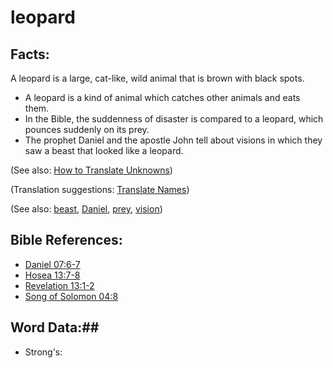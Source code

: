 # leopard #

## Facts: ##

A leopard is a large, cat-like, wild animal that is brown with black spots.

* A leopard is a kind of animal which catches other animals and eats them.
* In the Bible, the suddenness of disaster is compared to a leopard, which pounces suddenly on its prey.
* The prophet Daniel and the apostle John tell about visions in which they saw a beast that looked like a leopard.

(See also: [How to Translate Unknowns](rc://en/ta/man/translate/translate-unknown))

(Translation suggestions: [Translate Names](rc://en/ta/man/translate/translate-names))

(See also: [beast](../other/beast.md), [Daniel](../other/daniel.md), [prey](../other/prey.md), [vision](../other/vision.md))

## Bible References: ##

* [Daniel 07:6-7](rc://en/tn/help/dan/07/06)
* [Hosea 13:7-8](rc://en/tn/help/hos/13/07)
* [Revelation 13:1-2](rc://en/tn/help/rev/13/01)
* [Song of Solomon 04:8](rc://en/tn/help/sng/04/08)

## Word Data:##

* Strong's: 

